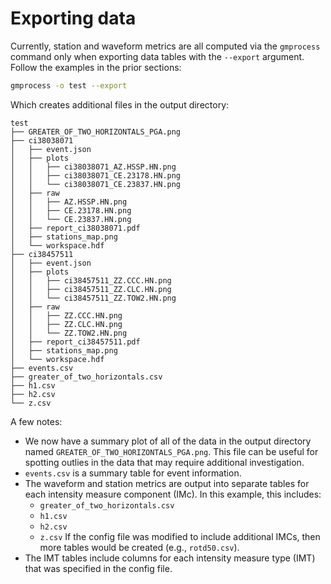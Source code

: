 # Exporting data

Currently, station and waveform metrics are all computed via the `gmprocess`
command only when exporting data tables with the `--export` argument.
Follow the examples in the prior sections:
```bash
gmprocess -o test --export
```
Which creates additional files in the output directory:
```
test
├── GREATER_OF_TWO_HORIZONTALS_PGA.png
├── ci38038071
│   ├── event.json
│   ├── plots
│   │   ├── ci38038071_AZ.HSSP.HN.png
│   │   ├── ci38038071_CE.23178.HN.png
│   │   └── ci38038071_CE.23837.HN.png
│   ├── raw
│   │   ├── AZ.HSSP.HN.png
│   │   ├── CE.23178.HN.png
│   │   └── CE.23837.HN.png
│   ├── report_ci38038071.pdf
│   ├── stations_map.png
│   └── workspace.hdf
├── ci38457511
│   ├── event.json
│   ├── plots
│   │   ├── ci38457511_ZZ.CCC.HN.png
│   │   ├── ci38457511_ZZ.CLC.HN.png
│   │   └── ci38457511_ZZ.TOW2.HN.png
│   ├── raw
│   │   ├── ZZ.CCC.HN.png
│   │   ├── ZZ.CLC.HN.png
│   │   └── ZZ.TOW2.HN.png
│   ├── report_ci38457511.pdf
│   ├── stations_map.png
│   └── workspace.hdf
├── events.csv
├── greater_of_two_horizontals.csv
├── h1.csv
├── h2.csv
└── z.csv
```
A few notes:

- We now have a summary plot of all of the data in the output directory
  named `GREATER_OF_TWO_HORIZONTALS_PGA.png`. This file can be useful
  for spotting outlies in the data that may require additional investigation.
- `events.csv` is a summary table for event information.
- The waveform and station metrics are output into separate tables for each
  intensity measure component (IMc). In this example, this includes:
    - `greater_of_two_horizontals.csv`
    - `h1.csv`
    - `h2.csv`
    - `z.csv`
  If the config file was modified to include additional IMCs, then more
  tables would be created (e.g., `rotd50.csv`).
- The IMT tables include columns for each intensity measure type (IMT) that
  was specified in the config file.
  